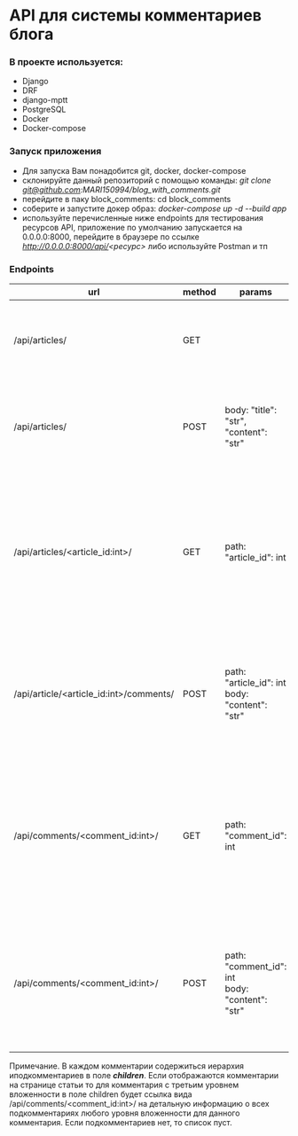 # API для системы комментариев блога

### В проекте используется:
* Django
* DRF
* django-mptt
* PostgreSQL
* Docker
* Docker-compose

### **Запуск приложения**
* Для запуска Вам понадобится git, docker, docker-compose
* склонируйте данный репозиторий с помощью команды: _git clone git@github.com:MARI150994/blog_with_comments.git_
* перейдите в паку block_comments: cd block_comments
* соберите и запустите докер образ: _docker-compose up -d --build app_
* используйте перечисленные ниже endpoints для тестирования ресурсов API,
приложение по умолчанию запускается на 0.0.0.0:8000, перейдите в браузере по ссылке _http://0.0.0.0:8000/api/<ресурс>_ либо используйте Postman и тп

### Endpoints

| url                                     | method | params                                             | description                                                                                                                                                                       |
|-----------------------------------------|--------|----------------------------------------------------|-----------------------------------------------------------------------------------------------------------------------------------------------------------------------------------|
| /api/articles/                          | GET    |                                                    | Список статей. Возвращает статус 200 с телом: title, url(for article), created(data) для каждой статьи                                                                            |
| /api/articles/                          | POST   | body: "title": "str", "content": "str"             | Создание статьи. Возвращает статус 201 с телом: title, url(for article), created(data) если успешно, иначе - 400                                                                  |
| /api/articles/<article_id:int>/         | GET    | path: "article_id": int                            | Детальная информация о статье. Возвращает статус 200 с телом: title, content, created(data), comments(c иерархией комментариев см. примечание), если нет статьи с таким id то 404 |
| /api/article/<article_id:int>/comments/ | POST   | path: "article_id": int<br/>body: "content": "str" | Создание комментария к статье. Возвращает статус 201 с телом: content, created(data) если успешно, иначе 400, если нет статьи с таким id то 404                                   |
| /api/comments/<comment_id:int>/         | GET    | path: "comment_id": int                            | Список подкомментариев к комментарию. <br/> Возвращает статус 200 с телом, где детальная информация о каждом комментарии в виде иерархии, если нет комментария с таким id то 404  |
| /api/comments/<comment_id:int>/         | POST   | path: "comment_id": int<br/>body: "content": "str" | Создание комментария к любому комментарию. Возвращает статус 201 с телом: content, created(data) если успешно, иначе 400, если нет комментария с таким id то 404                  |

Примечание. В каждом комментарии содержиться иерархия иподкомментариев в поле _**children**_. 
Если отображаются комментарии на странице статьи то для комментария с третьим уровнем вложенности в поле children будет ссылка вида /api/comments/<comment_id:int>/ 
на детальную информацию о всех подкомментариях любого уровня вложенности для данного комментария. Если подкомментариев нет, то список пуст.